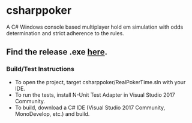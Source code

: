 # csharppoker
A C# Windows console based multiplayer hold em simulation with odds determination and strict adherence to the rules.
## Find the release .exe [here](https://github.com/tcatsl/csharppoker/blob/master/RealPokerTime/bin/Release/RealPokerTime.exe).
### Build/Test Instructions
+ To open the project, target csharppoker/RealPokerTime.sln with your IDE.
+ To run the tests, install N-Unit Test Adapter in Visual Studio 2017 Community.
+ To build, download a C# IDE (Visual Studio 2017 Community, MonoDevelop, etc.) and build.

